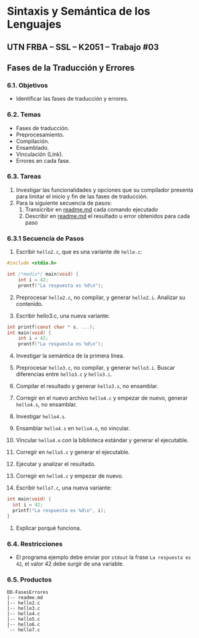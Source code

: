 # Sintaxis y Semántica de los Lenguajes

## UTN FRBA – SSL – K2051 – Trabajo #03

## Fases de la Traducción y Errores

### 6.1. Objetivos

- Identificar las fases de traducción y errores.

### 6.2. Temas

- Fases de traducción.
- Preprocesamiento.
- Compilación.
- Ensamblado.
- Vinculación (Link).
- Errores en cada fase.

### 6.3. Tareas

1. Investigar las funcionalidades y opciones que su compilador presenta para
limitar el inicio y fin de las fases de traducción.
2. Para la siguiente secuencia de pasos:
   1. Transicribir en [readme.md](#) cada comando ejecutado
   2. Describir en [readme.md](#) el resultado u error obtenidos para cada paso

### 6.3.1 Secuencia de Pasos

1. Escribir `hello2.c`, que es una variante de `hello.c`:

```c
#include <stdio.h>

int /*medio*/ main(void) {
    int i = 42;
    prontf("La respuesta es %d\n");
```

2. Preprocesar `hello2.c`, no compilar, y generar `hello2.i`. Analizar su contenido.

3. Escribir hello3.c, una nueva variante:

```c
int printf(const char * s, ...);
int main(void) {
    int i = 42;
    prontf("La respuesta es %d\n");
```

4. Investigar la semántica de la primera línea.

5. Preprocesar `hello3.c`, no compilar, y generar `hello3.i`. Buscar diferencias entre `hello3.c` y `hello3.i`.

6. Compilar el resultado y generar `hello3.s`, no ensamblar.

7. Corregir en el nuevo archivo `hello4.c` y empezar de nuevo, generar `hello4.s`, no ensamblar.

8. Investigar `hello4.s`.

9. Ensamblar `hello4.s` en `hello4.o`, no vincular.

10. Vincular `hello4.o` con la biblioteca estándar y generar el ejecutable.

11. Corregir en `hello5.c` y generar el ejecutable.

12. Ejecutar y analizar el resultado.

13. Corregir en `hello6.c` y empezar de nuevo.

14. Escribir `hello7.c`, una nueva variante:

```c    
int main(void) {
  int i = 42;
  printf("La respuesta es %d\n", i);
}
```

1.   Explicar porqué funciona.

### 6.4. Restricciones

- El programa ejemplo debe enviar por `stdout` la frase `La respuesta es 42`, el valor 42 debe surgir de una variable.

### 6.5. Productos

```
DD-FasesErrores
|-- readme.md
|-- hello2.c
|-- hello3.c
|-- hello4.c
|-- hello5.c
|-- hello6.c
`-- hello7.c
```